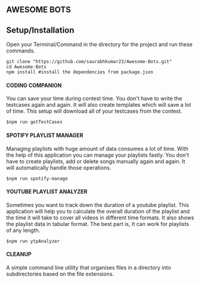 ## AWESOME BOTS

## Setup/Installation
Open your Terminal/Command in the directory for the project and run these commands.
    
    git clone "https://github.com/saurabhkumar23/Awesome-Bots.git"
    cd Awesome-Bots
    npm install #install the dependencies from package.json

#### CODING COMPANION
You can save your time during contest time. You don't have to write the testcases again and again. It will also create templates which will save a lot of time. This setup will download all of your testcases from the contest.

    $npm run getTestCases


#### SPOTIFY PLAYLIST MANAGER
Managing playlists with huge amount of data consumes a lot of time. With the help of this application you can manage your playlists fastly. You don't have to create playlists, add or delete songs manually again and again. It will automatically handle those operations. 

    $npm run spotify-manage

#### YOUTUBE PLAYLIST ANALYZER
Sometimes you want to track down the duration of a youtube playlist. This application will help you to calculate the overall duration of the playlist and the time it will take to cover all videos in different time formats. It also shows the playlist data in tabular format. The best part is, It can work for playlists of any length.

    $npm run ytpAnalyzer

#### CLEANUP
A simple command line utility that organises files in a directory into subdirectories based on the file extensions.
